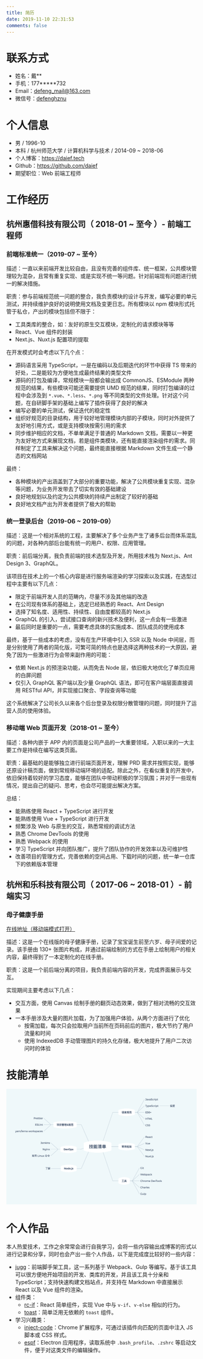 ```yaml
---
title: 简历
date: 2019-11-10 22:31:53
comments: false
---
```


<!--
- https://github.com/geekcompany/ResumeSample/blob/master/web.md
-->

# 联系方式

- 姓名：戴\*\*
- 手机：177\*\*\*\*\*732
- Email：<defeng_mail@163.com>
- 微信号：[defenghznu](https://daief.tech/images/wechat.jpg)

# 个人信息

- 男 / 1996-10
- 本科 / 杭州师范大学 / 计算机科学与技术 / 2014-09 ~ 2018-06
- 个人博客：<https://daief.tech>
- Github：<https://github.com/daief>
- 期望职位：Web 前端工程师
  <!-- - 工作年限：2 年 -->
  <!-- - 现居城市：杭州市 -->

# 工作经历

## 杭州惠借科技有限公司（ 2018-01 ~ 至今 ）- 前端工程师

### 前端标准统一（2019-07 ~ 至今）

描述：一直以来前端开发比较自由，且没有完善的组件库、统一框架，公共模块管理较为混杂，且常有重复实现、或是实现不统一等问题。针对前端现有问题进行统一的解决措施。

职责：参与前端规范统一问题的整合，我负责模块的设计与开发，编写必要的单元测试，并持续维护良好的说明使用文档及变更日志。所有模块以 npm 模块形式托管于私仓，产出的模块包括但不限于：

- 工具类库的整合，如：友好的原生交互模块，定制化的请求模块等等
- React、Vue 组件的封装
- Next.js、Nuxt.js 配置项的提取

在开发模式时会考虑以下几个点：

- 源码语言采用 TypeScript，一是在编码以及后期迭代的环节中获得 TS 带来的好处，二是能较为方便地生成最终结果的类型文件
- 源码的打包及编译，常规模块一般都会输出成 CommonJS、ESModule 两种规范的结果，有些模块可能还需要提供 UMD 规范的结果，同时打包编译的过程中会涉及到 `*.vue`、`*.less`、`*.png` 等不同类型的文件处理。针对这个问题，在自研脚手架的基础上编写了插件获得了良好的解决
- 编写必要的单元测试，保证迭代的稳定性
- 组织好规范的目录结构，用于较好地管理模块内部的子模块，同时对外提供了友好地引用方式，或是支持模块按需引用的需求
- 同步维护相应的文档，不单单满足于普通的 Markdown 文档，需要以一种更为友好地方式来展现文档，若是组件类模块，还有能直接渲染组件的需求。同样制定了工具来解决这个问题，最终能直接根据 Markdown 文件生成一个静态的文档网站

最终：

- 各种模块的产出涵盖到了大部分的重要功能，解决了公共模块重复实现、混杂等问题，为业务开发带去了切实有效的基础建设
- 良好地规划以及约定为公共模块的持续产出制定了较好的基础
- 良好地文档产出为开发者提供了极大的帮助

<!--
具体的解决方式是维护统一的公共库，制定统一的框架标准以及项目结构
 -->

### 统一登录后台（2019-06 ~ 2019-09）

描述：这是一个相对系统的工程，主要解决了多个业务产生了诸多后台而体系混乱的问题，对各种内部后台能有统一的用户、权限、应用管理。

职责：前后端分离，我负责前端的技术选型及开发，所用技术栈为 Next.js、Ant Design 3、GraphQL。

该项目在技术上的一个核心内容是进行服务端渲染的学习探索以及实践，在选型过程中主要有以下几点：

- 限定于前端开发人员的范畴内，尽量不涉及其他端的改造
- 在公司现有体系的基础上，选定已经熟悉的 React、Ant Design
- 选择了知名度、适用性、持续性、自由度都较高的 Next.js
- GraphQL 的引入，尝试接口查询的新兴技术及便利，这一点会有一些激进
- 最后同时是重要的一点，需要考虑具体的实施成本、团队成员的使用成本

最终，基于一些成本的考虑，没有在生产环境中引入 SSR 以及 Node 中间层，而是分别使用了两者的简化版，可繁可简的特点也是选择这两种技术的一大原因，避免了因为一些激进行为会带来副作用的可能：

- 依赖 Next.js 的预渲染功能，从而免去 Node 层，依旧极大地优化了单页应用的白屏问题
- 仅引入 GraphQL 客户端以及少量 GraphQL 语法，即可在客户端层面直接调用 RESTful API，并实现接口聚合、字段查询等功能

这个系统解决了公司长久以来各个后台登录及权限分散管理的问题，同时提升了运营人员的使用体验。

<!--
初期企图实行 SSR 同构方案，硬着头皮开始 Node.js 服务端方向的编写，调研试用了 Next.js + Fastify + GraphQL，在 Java 后端 JWT 的基础上，由 Node.js 中间层通过 cookie 实现了单点登录的功能。

中期，经过考虑：

- 添加了 Node.js 中间层、GraphQL 增加了整体前端开发人员的难度
- 实现 GraphQL 服务需要在 Node.js 中间层由前端人员与 Java 服务提供的 RESTful API 一一对接，极大增大了工作量以及维护成本

这样的产出比在当前场景会比较低，最终确定了简化版的方案，能够用上新技术、开发更友好同时能提升体验：

- 依旧使用 Next.js，但不以 SSR 形式部署，只做页面的静态预渲染，带来首屏加载的优化。同时，要求开发者有同构的意识、了解 SSR 的基本原理
- 仅在前端范畴使用 GraphQL，使用 GraphQL 的语法、概念、工具在前端（客户端）做到 GraphQL 带来的字段查询、接口聚合等功能
-->

### 移动端 Web 页面开发（2018-01 ~ 至今）

描述：各种内嵌于 APP 内的页面是公司产品的一大重要领域，入职以来的一大主要工作是持续在编写这类页面。

职责：最基础的是能够独立进行前端页面开发，理解 PRD 需求并按照实现，能够还原设计稿页面，做到常规移动端环境的适配。除此之外，在看似重复的开发中，依旧保持着较好的学习态度，能够在团队中带动积极的学习氛围；并对于一些现有情况，提出自己的疑问、思考，也会尽可能提出解决方案。

总结：

- 能熟练使用 React + TypeScript 进行开发
- 能熟练使用 Vue + TypeScript 进行开发
- 频繁涉及 Web 与原生的交互，熟悉常规的调试方法
- 熟悉 Chrome DevTools 的使用
- 熟悉 Webpack 的使用
- 学习 TypeScript 并向团队推广，提升了团队协作的开发效率以及可维护性
- 改善项目的管理方式，完善依赖的空间占用、下载时间的问题，统一单一仓库下的依赖版本管理

## 杭州和乐科技有限公司（ 2017-06 ~ 2018-01 ）- 前端实习

### 母子健康手册

[在线地址（移动端模式打开）](http://muzi.heletech.cn:3003/mz/mz-health-hz/read-pdf/html/ReadHandbook/read-handbook.html)

描述：这是一个在线版的母子健康手册，记录了宝宝诞生前至六岁、母子间爱的记录。该手册由 130+ 张图片构成，并通过前端绘制的方式在手册上绘制用户的相关内容，最终得到了一本定制化的在线手册。

职责：这是一个前后端分离的项目，我负责前端内容的开发，完成界面展示与交互。

实现期间主要考虑以下几点：

- 交互方面，使用 Canvas 绘制手册的翻页动态效果，做到了相对流畅的交互效果
- 一本手册涉及大量的图片加载，为了加强用户体验，从两个方面进行了优化
  - 按需加载，每次只会拉取用户当前所在页码前后的图片，极大节约了用户流量和时间
  - 使用 IndexedDB 手动管理图片的持久化存储，极大地提升了用户二次访问时的体验

# 技能清单

<!-- - 掌握 HTML、CSS -->

<!-- - 掌握 TypeScript、JavaScript / ES6+ 规范 / 偏爱 TypeScript
- 熟悉 React、Vue 以及相应的生态 / React 的使用相比较多 / 具备一定的组件抽象开发能力
- 熟悉 Webpack、Git 等工具的使用
- 熟悉 Chrome DevTools、Charles 等调试工具的使用
- 能使用 Node.js 定制化一些脚本工具
- 了解常用 Linux 命令
- 了解 Jenkins、Nginx 的配置及使用 -->

![skills](../../images/resume-skills.png)

# 个人作品

本人热爱技术，工作之余常常会进行自我学习，会将一些内容输出成博客的形式以进行记录和分享，同时也会产出一些个人作品，以下是完成度比较好的一些内容：

- [jugg](https://daief.tech/jugg)：前端脚手架工具，这一系列基于 Webpack、Gulp 等编写。基于该工具可以很方便地开始项目的开发、类库的开发，并且该工具十分亲和 TypeScript；支持快速构建文档站点，并支持在 Markdown 中直接展示 React 以及 Vue 组件的渲染。
- 组件类：
  - [rc-if](https://github.com/daief/rc-if)：React 简单组件，实现 Vue 中与 `v-if`、`v-else` 相似的行为。
  - [toast](https://github.com/daief/axew-toast)：简单泛用无依赖的 `toast` 组件。
- 学习兴趣类：
  - [inject-code](https://github.com/daief/inject-code)：Chrome 扩展程序，可通过该插件向匹配的页面中注入 JS 脚本或 CSS 样式。
  - [espf](https://github.com/daief/espf)：Electron 应用程序，读取系统中 `.bash_profile`、`.zshrc` 等启动文件，便于对这类文件的编辑操作。
  <!-- - [vue-music](https://github.com/daief/vue-music)：基于 Vue 的个人练习项目，根据网易云音乐 PC 页面进行仿造。 -->

<!--
  - 为什么要写这个作品呀？
  - 简单但不要过于简单了

  - 项目没有具体点。。就是面试可以问的点
  - 用什么达到什么
  - 实现了啥
  - 具体闪光点
 -->
